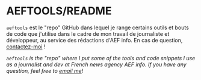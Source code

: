 # AEFTOOLS/README

`aeftools` est le "repo" GitHub dans lequel je range certains outils et bouts de code que j'utilise dans le cadre de mon travail de journaliste et développeur, au service des rédactions d'AEF info. En cas de question, [contactez-moi](mailto:pierre.deroudilhe@aefinfo.fr) !

_`aeftools` is the "repo" where I put some of the tools and code snippets I use as a journalist and dev at French news agency AEF info. If you have any question, feel free to [email me](mailto:pierre.deroudilhe@aefinfo.fr)!_
